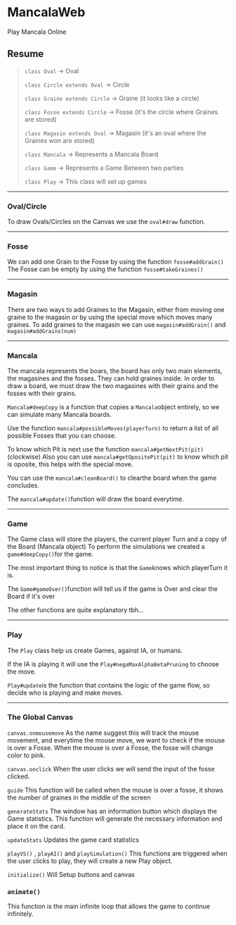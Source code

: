 # MancalaWeb
Play Mancala Online

## Resume

>    ```class Oval``` -> Oval
>
>    ```class Circle extends Oval``` -> Circle
>
>    ```class Graine extends Circle``` -> Graine (it looks like a circle)
>
>    ```class Fosse extends Circle``` -> Fosse (it's the circle where Graines are stored)
>
>    ```class Magasin extends Oval``` -> Magasin (it's an oval where the Graines won are stored)
>
>    ```class Mancala``` -> Represents a Mancala Board
>
>    ```class Game``` -> Represents a Game Between two parties
>
>    ```class Play``` -> This class will set up games

***
### Oval/Circle
To draw Ovals/Circles on the Canvas we use the ```oval#draw``` function.
***
### Fosse
We can add one Grain to the Fosse by using the function ```fosse#addGrain()```
The Fosse can be empty by using the function ```fosse#takeGraines()```
***
### Magasin
There are two ways to add Graines to the Magasin, either from moving one graine to the magasin or by using the special move which moves many graines.
To add graines to the magasin we can use ```magasin#addGrain()``` and ```magasin#addGrains(num)```
***
### Mancala
The mancala represents the boars, the board has only two main elements, the magasines and the fosses.
They can hold graines inside. In order to draw a board, we must draw the two magasines with their grains and the fosses with their grains.

```Mancala#deepCopy``` is a function that copies a ```Mancala```object entirely, so we can simulate many Mancala boards.

Use the function ```mancala#possibleMoves(playerTurn)``` to return a list of all possible Fosses that you can choose.

To know which Pit is next use the function ```mancala#getNextPit(pit)``` (clockwise)
Also you can use ```mancala#getOpositePit(pit)``` to know which pit is oposite, this helps with the special move.

You can use the ```mancala#cleanBoard()``` to clearthe board when the game concludes.

The ```mancala#update()```function will draw the board everytime.
***
### Game
The Game class will store the players, the current player Turn and a copy of the Board (Mancala object)
To perform the simulations we created a ```game#deepCopy()```for the game.

The most important thing to notice is that the ```Game```knows which playerTurn it is.

The ```Game#gameOver()```function will tell us if the game is Over and clear the Board if it's over

The other functions are quite explanatory tbh...
***
### Play
The ```Play``` class help us create Games, against IA, or humans.

If the IA is playing it will use the ```Play#negaMaxAlphaBetaPruning``` to choose the move.

```Play#update```is the function that contains the logic of the game flow, so decide who is playing and make moves.
***
### The Global Canvas

```canvas.onmousemove```
As the name suggest this will track the mouse movement, and everytime the mouse move, we want to check if the mouse is over a Fosse.
When the mouse is over a Fosse, the fosse will change color to pink.

```canvas.onclick```
When the user clicks we will send the input of the fosse clicked.

```guide```
This function will be called when the mouse is over a fosse, it shows the number of graines in the middle of the screen

```generateStats```
The window has an information button which displays the Game statistics.
This function will generate the necessary information and place it on the card.

```updateStats```
Updates the game card statistics

```playVS()``` , ```playAI()``` and ```playSimulation()```
This functions are triggered when the user clicks to play, they will create a new Play object.


```initialize()```
Will Setup buttons and canvas

### ```animate()```
This function is the main infinite loop that allows the game to continue infinitely.
